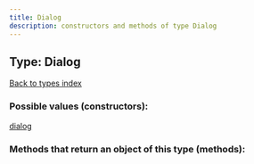 ```yaml
---
title: Dialog
description: constructors and methods of type Dialog
---
```

## Type: Dialog  
[Back to types index](index.md)



### Possible values (constructors):

[dialog](../constructors/dialog.md)  



### Methods that return an object of this type (methods):



